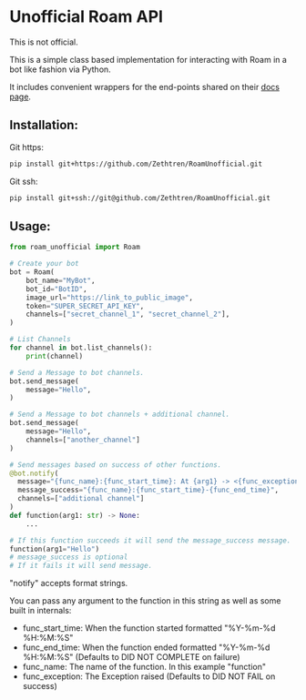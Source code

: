 # Unofficial Roam API

This is not official.

This is a simple class based implementation for interacting with Roam in a bot like fashion via Python.

It includes convenient wrappers for the end-points shared on their [docs page](https://developer.ro.am/docs/intro).

## Installation:

Git https:

```bash
pip install git+https://github.com/Zethtren/RoamUnofficial.git
```

Git ssh:

```bash
pip install git+ssh://git@github.com/Zethtren/RoamUnofficial.git
```

## Usage:

```python
from roam_unofficial import Roam

# Create your bot
bot = Roam(
    bot_name="MyBot",
    bot_id="BotID",
    image_url="https://link_to_public_image",
    token="SUPER_SECRET_API_KEY",
    channels=["secret_channel_1", "secret_channel_2"],
)

# List Channels
for channel in bot.list_channels():
    print(channel)

# Send a Message to bot channels.
bot.send_message(
    message="Hello",
)

# Send a Message to bot channels + additional channel.
bot.send_message(
    message="Hello",
    channels=["another_channel"]
)

# Send messages based on success of other functions.
@bot.notify(
  message="{func_name}:{func_start_time}: At {arg1} -> <{func_exception}>",
  message_success="{func_name}:{func_start_time}-{func_end_time}",
  channels=["additional channel"]
)
def function(arg1: str) -> None:
    ...

# If this function succeeds it will send the message_success message.
function(arg1="Hello")
# message_success is optional
# If it fails it will send message.
```

"notify" accepts format strings.

You can pass any argument to the function in this string as well as some built in internals:

- func_start_time: When the function started formatted "%Y-%m-%d %H:%M:%S"
- func_end_time: When the function ended formatted "%Y-%m-%d %H:%M:%S" (Defaults to DID NOT COMPLETE on failure)
- func_name: The name of the function. In this example "function"
- func_exception: The Exception raised (Defaults to DID NOT FAIL on success)
